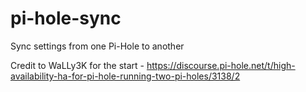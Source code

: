 # pi-hole-sync
Sync settings from one Pi-Hole to another

Credit to WaLLy3K for the start - 
https://discourse.pi-hole.net/t/high-availability-ha-for-pi-hole-running-two-pi-holes/3138/2
